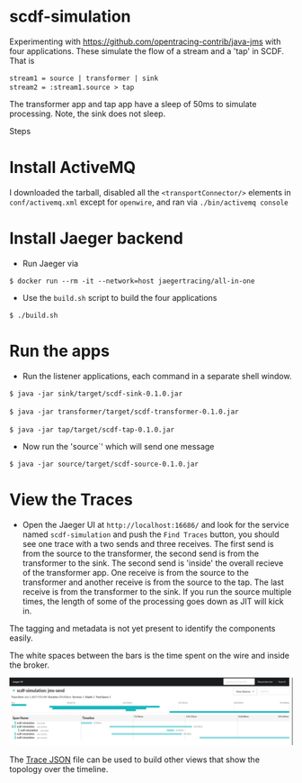 # scdf-simulation

Experimenting with https://github.com/opentracing-contrib/java-jms with four applications.  These simulate the flow of a stream and a 'tap' in SCDF.  That is

```
stream1 = source | transformer | sink
stream2 = :stream1.source > tap
```

The transformer app and tap app have a sleep of 50ms to simulate processing.  Note, the sink does not sleep.

Steps

# Install ActiveMQ

I downloaded the tarball, disabled all the `<transportConnector/>` elements in `conf/activemq.xml` except for `openwire`, and ran via `./bin/activemq console`

# Install Jaeger backend

* Run Jaeger via
```
$ docker run --rm -it --network=host jaegertracing/all-in-one
```

* Use the `build.sh` script to build the four applications
```
$ ./build.sh
```

# Run the apps

* Run the listener applications, each command in a separate shell window.

```
$ java -jar sink/target/scdf-sink-0.1.0.jar

$ java -jar transformer/target/scdf-transformer-0.1.0.jar 

$ java -jar tap/target/scdf-tap-0.1.0.jar
```

* Now run the 'source`' which will send one message

```
$ java -jar source/target/scdf-source-0.1.0.jar 
```

# View the Traces

* Open the Jaeger UI at `http://localhost:16686/` and look for the service named `scdf-simulation` and push the `Find Traces` button, you should see one trace with a two sends and three receives.  The first send is from the source to the transformer, the second send is from the transformer to the sink.  The second send is 'inside' the overall recieve of the transformer app.  One receive is from the source to the transformer and another receive is from the source to the tap.  The last receive is from the transformer to the sink.  If you run the source multiple times, the length of some of the processing goes down as JIT will kick in.

The tagging and metadata is not yet present to identify the components easily.

The white spaces between the bars is the time spent on the wire and inside the broker.

![Jaeger Trace view](/scdf-simulation-1.png)

The [Trace JSON](trace.json) file can be used to build other views that show the topology over the timeline.
